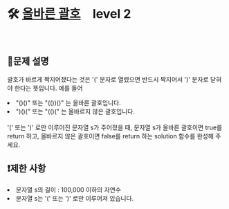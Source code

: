 <br>

# 🛠️ [올바른 괄호](https://school.programmers.co.kr/learn/courses/30/lessons/12909?language=python3#)　level 2

<br>

## 📖문제 설명
괄호가 바르게 짝지어졌다는 것은 '(' 문자로 열렸으면 반드시 짝지어서 ')' 문자로 닫혀야 한다는 뜻입니다. 예를 들어

<li> "()()" 또는 "(())()" 는 올바른 괄호입니다. </li>
<li> ")()(" 또는 "(()(" 는 올바르지 않은 괄호입니다.</li> <br>
'(' 또는 ')' 로만 이루어진 문자열 s가 주어졌을 때, 문자열 s가 올바른 괄호이면 true를 return 하고, 올바르지 않은 괄호이면 false를 return 하는 solution 함수를 완성해 주세요.

<br>

## ❗제한 사항
<li> 문자열 s의 길이 : 100,000 이하의 자연수 </li>
<li> 문자열 s는 '(' 또는 ')' 로만 이루어져 있습니다. </li>

<br><br>
